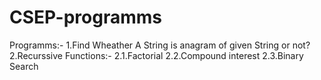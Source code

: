 # CSEP-programms
Programms:-
1.Find Wheather A String is anagram of given String or not?
2.Recurssive Functions:-
  2.1.Factorial
  2.2.Compound interest
  2.3.Binary Search 
